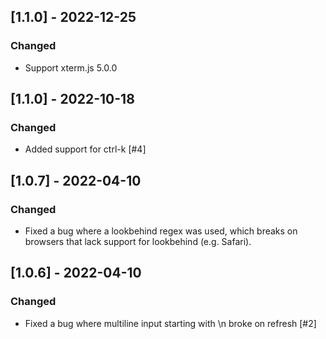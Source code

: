 ## [1.1.0] - 2022-12-25
### Changed
- Support xterm.js 5.0.0

## [1.1.0] - 2022-10-18
### Changed
- Added support for ctrl-k [#4]

## [1.0.7] - 2022-04-10
### Changed
- Fixed a bug where a lookbehind regex was used, which breaks on browsers that lack support for lookbehind (e.g. Safari).


## [1.0.6] - 2022-04-10
### Changed
- Fixed a bug where multiline input starting with \n broke on refresh [#2]
